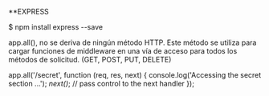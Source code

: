 

**EXPRESS


$ npm install express --save

 app.all(),  no se deriva de ningún método HTTP. 
 Este método se utiliza para cargar funciones de middleware en una vía de acceso para todos los métodos de solicitud.
 (GET, POST, PUT, DELETE)
 
 app.all('/secret', function (req, res, next) {
  console.log('Accessing the secret section ...');
  *next()*; // pass control to the next handler
});


